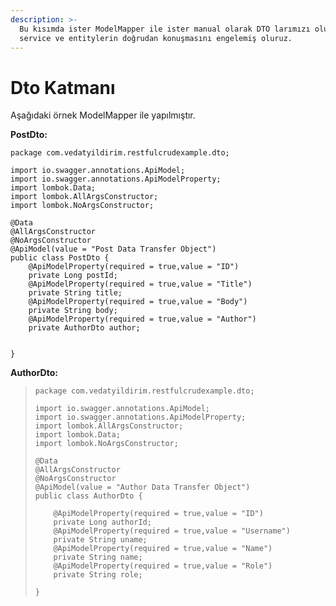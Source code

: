 ```yaml
---
description: >-
  Bu kısımda ister ModelMapper ile ister manual olarak DTO larımızı oluşturur,
  service ve entitylerin doğrudan konuşmasını engelemiş oluruz.
---
```


# Dto Katmanı

Aşağıdaki örnek ModelMapper ile yapılmıştır.

**PostDto:**

```text
package com.vedatyildirim.restfulcrudexample.dto;

import io.swagger.annotations.ApiModel;
import io.swagger.annotations.ApiModelProperty;
import lombok.Data;
import lombok.AllArgsConstructor;
import lombok.NoArgsConstructor;

@Data
@AllArgsConstructor
@NoArgsConstructor
@ApiModel(value = "Post Data Transfer Object")
public class PostDto {
    @ApiModelProperty(required = true,value = "ID")
    private Long postId;
    @ApiModelProperty(required = true,value = "Title")
    private String title;
    @ApiModelProperty(required = true,value = "Body")
    private String body;
    @ApiModelProperty(required = true,value = "Author")
    private AuthorDto author;


}
```

**AuthorDto:**

> ```text
> package com.vedatyildirim.restfulcrudexample.dto;
>
> import io.swagger.annotations.ApiModel;
> import io.swagger.annotations.ApiModelProperty;
> import lombok.AllArgsConstructor;
> import lombok.Data;
> import lombok.NoArgsConstructor;
>
> @Data
> @AllArgsConstructor
> @NoArgsConstructor
> @ApiModel(value = "Author Data Transfer Object")
> public class AuthorDto {
>
>     @ApiModelProperty(required = true,value = "ID")
>     private Long authorId;
>     @ApiModelProperty(required = true,value = "Username")
>     private String uname;
>     @ApiModelProperty(required = true,value = "Name")
>     private String name;
>     @ApiModelProperty(required = true,value = "Role")
>     private String role;
>
> }
> ```

